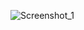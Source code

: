 ![Screenshot_1](https://github.com/phello57/1-st-Pet_Project/assets/103268341/efc0b4f1-341f-41c0-8f37-0db6e6837319)
